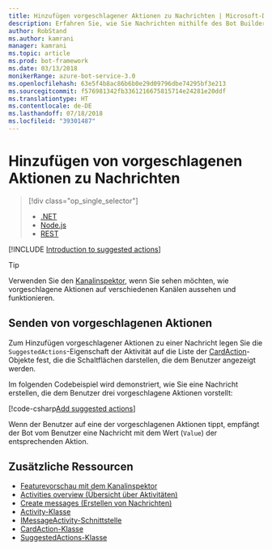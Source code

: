 ```yaml
---
title: Hinzufügen vorgeschlagener Aktionen zu Nachrichten | Microsoft-Dokumentation
description: Erfahren Sie, wie Sie Nachrichten mithilfe des Bot Builder SDK für .NET vorgeschlagene Aktionen hinzufügen.
author: RobStand
ms.author: kamrani
manager: kamrani
ms.topic: article
ms.prod: bot-framework
ms.date: 03/13/2018
monikerRange: azure-bot-service-3.0
ms.openlocfilehash: 63e5f4b8ac86b6b0e29d09796dbe74295bf3e213
ms.sourcegitcommit: f576981342fb3361216675815714e24281e20ddf
ms.translationtype: HT
ms.contentlocale: de-DE
ms.lasthandoff: 07/18/2018
ms.locfileid: "39301487"
---
```

# <a name="add-suggested-actions-to-messages"></a>Hinzufügen von vorgeschlagenen Aktionen zu Nachrichten
> [!div class="op_single_selector"]
> - [.NET](../dotnet/bot-builder-dotnet-add-suggested-actions.md)
> - [Node.js](../nodejs/bot-builder-nodejs-send-suggested-actions.md)
> - [REST](../rest-api/bot-framework-rest-connector-add-suggested-actions.md)

[!INCLUDE [Introduction to suggested actions](../includes/snippet-suggested-actions-intro.md)]

> [!TIP]
> Verwenden Sie den [Kanalinspektor][channelInspector], wenn Sie sehen möchten, wie vorgeschlagene Aktionen auf verschiedenen Kanälen aussehen und funktionieren.

## <a name="send-suggested-actions"></a>Senden von vorgeschlagenen Aktionen

Zum Hinzufügen vorgeschlagener Aktionen zu einer Nachricht legen Sie die `SuggestedActions`-Eigenschaft der Aktivität auf die Liste der [CardAction][cardAction]-Objekte fest, die die Schaltflächen darstellen, die dem Benutzer angezeigt werden. 

Im folgenden Codebeispiel wird demonstriert, wie Sie eine Nachricht erstellen, die dem Benutzer drei vorgeschlagene Aktionen vorstellt:

[!code-csharp[Add suggested actions](../includes/code/dotnet-add-suggested-actions.cs#addSuggestedActions)]

Wenn der Benutzer auf eine der vorgeschlagenen Aktionen tippt, empfängt der Bot vom Benutzer eine Nachricht mit dem Wert (`Value`) der entsprechenden Aktion.

## <a name="additional-resources"></a>Zusätzliche Ressourcen

- [Featurevorschau mit dem Kanalinspektor][inspector]
- [Activities overview (Übersicht über Aktivitäten)](bot-builder-dotnet-activities.md)
- [Create messages (Erstellen von Nachrichten)](bot-builder-dotnet-create-messages.md)
- <a href="https://docs.botframework.com/en-us/csharp/builder/sdkreference/dc/d2f/class_microsoft_1_1_bot_1_1_connector_1_1_activity.html" target="_blank">Activity-Klasse</a>
- <a href="/dotnet/api/microsoft.bot.connector.imessageactivity" target="_blank">IMessageActivity-Schnittstelle</a>
- <a href="/dotnet/api/microsoft.bot.connector.cardaction" target="_blank">CardAction-Klasse</a>
- <a href="/dotnet/api/microsoft.bot.connector.suggestedactions" target="_blank">SuggestedActions-Klasse</a>

[cardAction]: /dotnet/api/microsoft.bot.connector.cardaction

[inspector]: ../bot-service-channel-inspector.md

[channelInspector]: ../bot-service-channel-inspector.md


